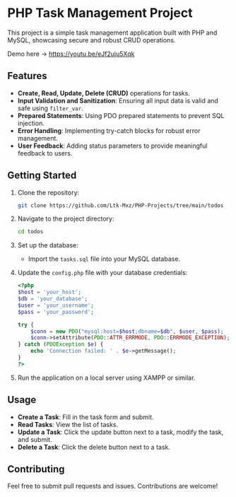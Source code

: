 # PHP Task Management Project

This project is a simple task management application built with PHP and MySQL, showcasing secure and robust CRUD operations.

Demo here -> https://youtu.be/eJf2uju5Xqk

## Features

- **Create, Read, Update, Delete (CRUD)** operations for tasks.
- **Input Validation and Sanitization**: Ensuring all input data is valid and safe using `filter_var`.
- **Prepared Statements**: Using PDO prepared statements to prevent SQL injection.
- **Error Handling**: Implementing try-catch blocks for robust error management.
- **User Feedback**: Adding status parameters to provide meaningful feedback to users.

## Getting Started

1. Clone the repository:
    ```bash
    git clone https://github.com/Ltk-Mxz/PHP-Projects/tree/main/todos
    ```

2. Navigate to the project directory:
    ```bash
    cd todos
    ```

3. Set up the database:
    - Import the `tasks.sql` file into your MySQL database.

4. Update the `config.php` file with your database credentials:
    ```php
    <?php
    $host = 'your_host';
    $db = 'your_database';
    $user = 'your_username';
    $pass = 'your_password';

    try {
        $conn = new PDO("mysql:host=$host;dbname=$db", $user, $pass);
        $conn->setAttribute(PDO::ATTR_ERRMODE, PDO::ERRMODE_EXCEPTION);
    } catch (PDOException $e) {
        echo 'Connection failed: ' . $e->getMessage();
    }
    ?>
    ```

5. Run the application on a local server using XAMPP or similar.

## Usage

- **Create a Task**: Fill in the task form and submit.
- **Read Tasks**: View the list of tasks.
- **Update a Task**: Click the update button next to a task, modify the task, and submit.
- **Delete a Task**: Click the delete button next to a task.

## Contributing

Feel free to submit pull requests and issues. Contributions are welcome!
